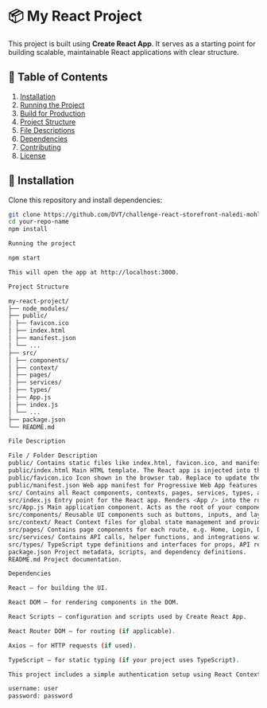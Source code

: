 # 📦 My React Project

This project is built using **Create React App**. It serves as a starting point for building scalable, maintainable React applications with clear structure.

## 🚀 Table of Contents

1. [Installation](#installation)
2. [Running the Project](#running-the-project)
3. [Build for Production](#build-for-production)
4. [Project Structure](#project-structure)
5. [File Descriptions](#file-descriptions)
6. [Dependencies](#dependencies)
7. [Contributing](#contributing)
8. [License](#license)

## 🔧 Installation

Clone this repository and install dependencies:

```bash
git clone https://github.com/DVT/challenge-react-storefront-naledi-mohlala.git
cd your-repo-name
npm install

Running the project

npm start

This will open the app at http://localhost:3000.

Project Structure

my-react-project/
├── node_modules/
├── public/
│ ├── favicon.ico
│ ├── index.html
│ ├── manifest.json
│ └── ...
├── src/
│ ├── components/
│ ├── context/
│ ├── pages/
│ ├── services/
│ ├── types/
│ ├── App.js
│ ├── index.js
│ └── ...
├── package.json
└── README.md

File Description

File / Folder Description
public/ Contains static files like index.html, favicon.ico, and manifest.json. Files here are served directly without processing.
public/index.html Main HTML template. The React app is injected into the <div id="root"></div> here.
public/favicon.ico Icon shown in the browser tab. Replace to update the favicon.
public/manifest.json Web app manifest for Progressive Web App features.
src/ Contains all React components, contexts, pages, services, types, and core app logic.
src/index.js Entry point for the React app. Renders <App /> into the root div.
src/App.js Main application component. Acts as the root of your component tree.
src/components/ Reusable UI components such as buttons, inputs, and layouts.
src/context/ React Context files for global state management and providing app-wide data.
src/pages/ Contains page components for each route, e.g. Home, Login, Dashboard.
src/services/ Contains API calls, helper functions, and integrations with external services (e.g. Axios requests).
src/types/ TypeScript type definitions and interfaces for props, API responses, and data models.
package.json Project metadata, scripts, and dependency definitions.
README.md Project documentation.

Dependencies

React – for building the UI.

React DOM – for rendering components in the DOM.

React Scripts – configuration and scripts used by Create React App.

React Router DOM – for routing (if applicable).

Axios – for HTTP requests (if used).

TypeScript – for static typing (if your project uses TypeScript).

This project includes a simple authentication setup using React Context to manage user login state.

username: user
password: password


